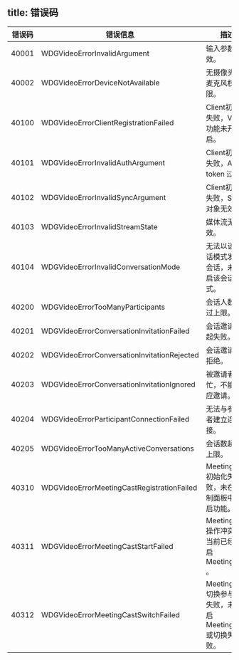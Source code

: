 
title: 错误码
---

| 错误码 | 错误信息 |描述 |
| --- | ----- | ------ |
| 40001 | WDGVideoErrorInvalidArgument | 输入参数无效。 |
| 40002 | WDGVideoErrorDeviceNotAvailable | 无摄像头或麦克风权限。 |
| 40100 | WDGVideoErrorClientRegistrationFailed | Client初始化失败，Video 功能未开启。 |
| 40101 | WDGVideoErrorInvalidAuthArgument | Client初始化失败，Auth token 过期。 |
| 40102 | WDGVideoErrorInvalidSyncArgument | Client初始化失败，Sync 对象无效。 |
| 40103 | WDGVideoErrorInvalidStreamState | 媒体流无效。 |
| 40104 | WDGVideoErrorInvalidConversationMode | 无法以该会话模式发起会话，未开启该会话模式。 |
| 40200 | WDGVideoErrorTooManyParticipants | 会话人数超过上限。 |
| 40201 | WDGVideoErrorConversationInvitationFailed | 会话邀请发起失败。 |
| 40202 | WDGVideoErrorConversationInvitationRejected | 会话邀请被拒绝。 |
| 40203 | WDGVideoErrorConversationInvitationIgnored | 被邀请者繁忙，不能响应邀请。 |
| 40204 | WDGVideoErrorParticipantConnectionFailed | 无法与参与者建立连接。 |
| 40205 |	WDGVideoErrorTooManyActiveConversations | 会话数超过上限。 |
| 40310 | WDGVideoErrorMeetingCastRegistrationFailed | MeetingCast 初始化失败，未在控制面板中开启功能。 |
| 40311 | WDGVideoErrorMeetingCastStartFailed | MeetingCast 操作冲突，当前已经开启 MeetingCast 。 |
| 40312 | WDGVideoErrorMeetingCastSwitchFailed | MeetingCast 切换参与者失败，未开启 MeetingCast 或切换失败。 |


